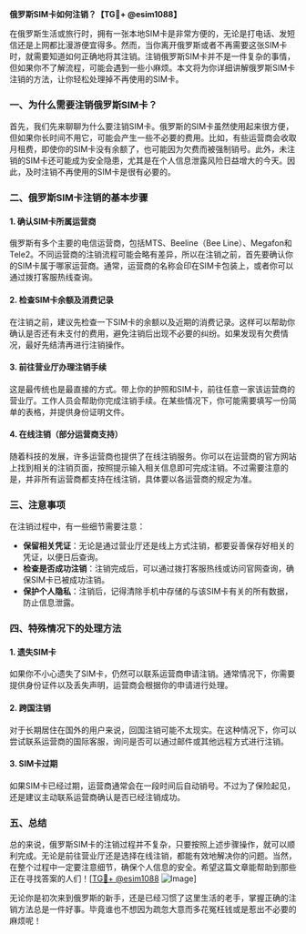 **俄罗斯SIM卡如何注销？【TG💪+ @esim1088】**

在俄罗斯生活或旅行时，拥有一张本地SIM卡是非常方便的，无论是打电话、发短信还是上网都比漫游便宜得多。然而，当你离开俄罗斯或者不再需要这张SIM卡时，就需要知道如何正确地将其注销。注销俄罗斯SIM卡并不是一件复杂的事情，但如果你不了解流程，可能会遇到一些小麻烦。本文将为你详细讲解俄罗斯SIM卡注销的方法，让你轻松处理掉不再使用的SIM卡。

### 一、为什么需要注销俄罗斯SIM卡？

首先，我们先来聊聊为什么要注销SIM卡。俄罗斯的SIM卡虽然使用起来很方便，但如果你长时间不用它，可能会产生一些不必要的费用。比如，有些运营商会收取月租费，即使你的SIM卡没有余额了，也可能因为欠费而被强制销号。此外，未注销的SIM卡还可能成为安全隐患，尤其是在个人信息泄露风险日益增大的今天。因此，及时注销不再使用的SIM卡是很有必要的。

### 二、俄罗斯SIM卡注销的基本步骤

#### 1. 确认SIM卡所属运营商

俄罗斯有多个主要的电信运营商，包括MTS、Beeline（Bee Line）、Megafon和Tele2。不同运营商的注销流程可能会略有差异，所以在注销之前，首先要确认你的SIM卡属于哪家运营商。通常，运营商的名称会印在SIM卡包装上，或者你可以通过拨打客服热线查询。

#### 2. 检查SIM卡余额及消费记录

在注销之前，建议先检查一下SIM卡的余额以及近期的消费记录。这样可以帮助你确认是否还有未支付的费用，避免注销后出现不必要的纠纷。如果发现有欠费情况，最好先结清再进行注销操作。

#### 3. 前往营业厅办理注销手续

这是最传统也是最直接的方式。带上你的护照和SIM卡，前往任意一家该运营商的营业厅。工作人员会帮助你完成注销手续。在某些情况下，你可能需要填写一份简单的表格，并提供身份证明文件。

#### 4. 在线注销（部分运营商支持）

随着科技的发展，许多运营商也提供了在线注销服务。你可以在运营商的官方网站上找到相关的注销页面，按照提示输入相关信息即可完成注销。不过需要注意的是，并非所有运营商都支持在线注销，具体要以各运营商的规定为准。

### 三、注意事项

在注销过程中，有一些细节需要注意：

- **保留相关凭证**：无论是通过营业厅还是线上方式注销，都要妥善保存好相关的凭证，以便日后查询。
- **检查是否成功注销**：注销完成后，可以通过拨打客服热线或访问官网查询，确保SIM卡已被成功注销。
- **保护个人隐私**：注销后，记得清除手机中存储的与该SIM卡有关的所有数据，防止信息泄露。

### 四、特殊情况下的处理方法

#### 1. 遗失SIM卡

如果你不小心遗失了SIM卡，仍然可以联系运营商申请注销。通常情况下，你需要提供身份证件以及丢失声明，运营商会根据你的申请进行处理。

#### 2. 跨国注销

对于长期居住在国外的用户来说，回国注销可能不太现实。在这种情况下，你可以尝试联系运营商的国际客服，询问是否可以通过邮件或其他远程方式进行注销。

#### 3. SIM卡过期

如果SIM卡已经过期，运营商通常会在一段时间后自动销号。不过为了保险起见，还是建议主动联系运营商确认是否已经注销成功。

### 五、总结

总的来说，俄罗斯SIM卡的注销过程并不复杂，只要按照上述步骤操作，就可以顺利完成。无论是前往营业厅还是选择在线注销，都能有效地解决你的问题。当然，在整个过程中一定要注意细节，确保个人信息的安全。希望这篇文章能帮助到那些正在寻找答案的人们！[[TG💪+ @esim1088](https://t.me/s/esim1088) ![Image](https://i.postimg.cc/4NQfJmqS/Snipaste-2025-05-13-00-14-12.png)]

无论你是初次来到俄罗斯的新手，还是已经习惯了这里生活的老手，掌握正确的注销方法总是一件好事。毕竟谁也不想因为疏忽大意而多花冤枉钱或是惹出不必要的麻烦呢！